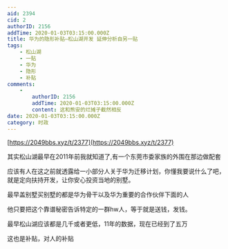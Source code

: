 ```yaml
---
aid: 2394
cid: 2
authorID: 2156
addTime: 2020-01-03T03:15:00.000Z
title: 华为的隐形补贴—松山湖开发 延伸分析自另一贴
tags:
    - 松山湖
    - 一贴
    - 华为
    - 隐形
    - 补贴
comments:
    -
        authorID: 2156
        addTime: 2020-01-03T03:15:00.000Z
        content: 这和熊安的烂摊子截然相反
date: 2020-01-03T03:15:00.000Z
category: 时政
---
```


[https://2049bbs.xyz/t/2377](https://2049bbs.xyz/t/2377)

其实松山湖最早在2011年前我就知道了,有一个东莞市委家族的外围在那边做配套

应该有人在这之前就透露给一小部分人关于华为迁移计划，你懂我要说什么了吧，就是定向扶持开发，让你安心投资当地的别墅。

最早盖别墅买别墅的都是华为骨干以及华为重要的合作伙伴下面的人

他只要把这个靠谱秘密告诉特定的一群hw人，等于就是送钱，发钱。

最早松山湖应该都是几千或者更低，11年的数据，现在已经到了五万

这也是补贴，对人的补贴
